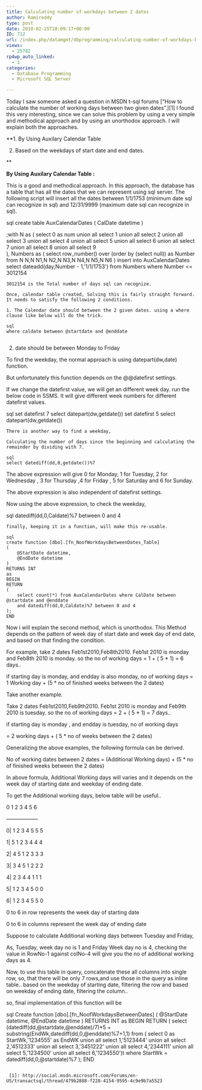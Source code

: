 ```yaml
---
title: Calculating number of workdays between 2 dates
author: Ramireddy
type: post
date: 2010-02-25T18:09:17+00:00
ID: 712
url: /index.php/datamgmt/dbprogramming/calculating-number-of-workdays-between-2/
views:
  - 25782
rp4wp_auto_linked:
  - 1
categories:
  - Database Programming
  - Microsoft SQL Server

---
```

Today I saw someone asked a question in MSDN t-sql forums [&#8220;How to calculate the number of working days between two given dates&#8221;.][1] I found this very interesting, since we can solve this problem by using a very simple and methodical approach and by using an unorthodox approach. I will explain both the approaches.

**1. By Using Auxilary Calendar Table
  
2. Based on the weekdays of start date and end dates.
  
** 

**By Using Auxilary Calendar Table :** 
             
This is a good and methodical approach. In this approach, the database has a table that has all the dates that we can represent using sql server. The following script will insert all the dates between 1/1/1753 (minimum date sql can recognize in sql) and 12/31/9999 (maximum date sql can recognize in sql).

sql
create table AuxCalendarDates
(
	CalDate datetime
)

;with N as
(
	select 0 as num union all select 1 union all select 2 union all select 3 union all select 4 union all select 5 union all
	select 6 union all select 7 union all select 8 union all select 9	
),
Numbers as
(
	select row_number() over (order by (select null)) as Number from N N,N N1,N N2,N N3,N N4,N N5,N N6
)
insert into AuxCalendarDates
select dateadd(day,Number - 1,'1/1/1753') from Numbers where Number <= 3012154

```
3012154 is the Total number of days sql can recognize.

Once, calendar table created, Solving this is fairly straight forward. It needs to satisfy the following 2 conditions.

1. The Calendar date should between the 2 given dates. using a where clause like below will do the trick.

sql
where caldate between @startdate and @enddate 
   
```

2. date should be between Monday to Friday
       
To find the weekday, the normal approach is using datepart(dw,date) function.
  
But unfortunately this function depends on the @@datefirst settings.
  
If we change the datefirst value, we will get an different week day. run the below code in SSMS. It will give different week numbers for different datefirst values.

sql
set datefirst 7
select datepart(dw,getdate())
set datefirst 5
select datepart(dw,getdate())
```
There is another way to find a weekday,
  
Calculating the number of days since the beginning and calculating the remainder by dividing with 7.

sql
select datediff(dd,0,getdate())%7
```
The above expression will give 0 for Monday, 1 for Tuesday, 2 for Wednesday , 3 for Thursday ,4 for Friday , 5 for Saturday and 6 for Sunday.

The above expression is also independent of datefirst settings.

Now using the above expression, to check the weekday, 

sql
datediff(dd,0,Caldate)%7 between 0 and 4
```
finally, keeping it in a function, will make this re-usable.

sql
create function [dbo].[fn_NoofWorkdaysBetweenDates_Table]
(
	@StartDate datetime,
	@EndDate datetime
)
RETURNS INT
as
BEGIN
RETURN
(
	select count(*) from AuxCalendarDates where CalDate between @startdate and @enddate
	and datediff(dd,0,Caldate)%7 between 0 and 4
);
END

```
Now i will explain the second method, which is unorthodox. This Method depends on the pattern of week day of start date and week day of end date, and based on that finding the condition.

For example, take 2 dates Feb1st2010,Feb8th2010. Feb1st 2010 is monday and Feb8th 2010 is monday. so the no of working days = 1 + ( 5 * 1) = 6 days..
   
if starting day is monday, and endday is also monday, no of working days = 1 Working day + (5 * no of finished weeks between the 2 dates)

Take another example.
     
Take 2 dates Feb1st2010,Feb9th2010. Feb1st 2010 is monday and Feb9th 2010 is tuesday. so the no of working days = 2 + ( 5 * 1) = 7 days..

if starting day is monday , and endday is tuesday, no of working days
  
= 2 working days + ( 5 * no of weeks between the 2 dates) 

Generalizing the above examples, the following formula can be derived.

No of working dates between 2 dates = (Additional Working days) + (5 * no of finished weeks between the 2 dates)

In above formula, Additional Working days will varies and it depends on the week day of starting date and weekday of ending date.

To get the Additional working days, below table will be useful..

0 1 2 3 4 5 6
   
&#8212;&#8212;&#8212;&#8212;&#8212;&#8212;
  
0| 1 2 3 4 5 5 5
  
1| 5 1 2 3 4 4 4
  
2| 4 5 1 2 3 3 3
  
3| 3 4 5 1 2 2 2
  
4| 2 3 4 4 1 1 1
  
5| 1 2 3 4 5 0 0
  
6| 1 2 3 4 5 5 0 

0 to 6 in row represents the week day of starting date
  
0 to 6 in columns represent the week day of ending date

Suppose to calculate Additional working days between Tuesday and Friday,

As, Tuesday, week day no is 1 and Friday Week day no is 4, checking the value in RowNo-1 against colNo-4 will give you the no of additional working days as 4.

Now, to use this table in query, concatenate these all columns into single row, so, that there will be only 7 rows,and use those in the query as inline table.. based on the weekday of starting date, filtering the row and based on weekday of ending date, filtering the column..
  
so, final implementation of this function will be

sql
Create function [dbo].[fn_NoofWorkdaysBetweenDates]
(
	@StartDate datetime,
	@EndDate datetime
)
RETURNS INT
as
BEGIN
RETURN
(
	select (datediff(dd,@startdate,@enddate)/7)*5 +  substring(EndWk,datediff(dd,0,@enddate)%7+1,1)
	from ( select 0 as StartWk,'1234555' as EndWK union all select 1,'5123444' union all select 2,'4512333' union all 
	select 3,'3451222' union all select 4,'2344111' union all select 5,'1234500' union all select 6,'1234550')t
	where StartWk = datediff(dd,0,@startdate)%7
);
END

```

 [1]: http://social.msdn.microsoft.com/Forums/en-US/transactsql/thread/479b2888-f228-4154-9595-4c9e9b7a5523